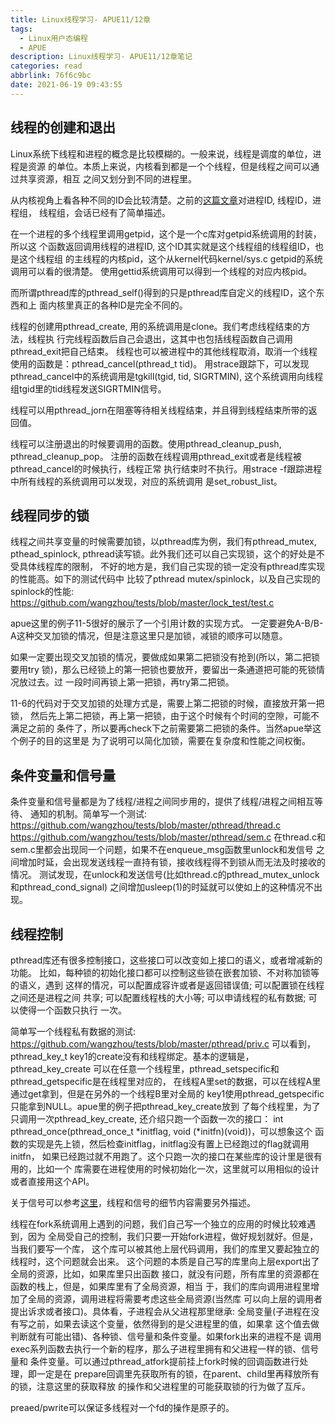 ```yaml
---
title: Linux线程学习- APUE11/12章
tags:
  - Linux用户态编程
  - APUE
description: Linux线程学习- APUE11/12章笔记
categories: read
abbrlink: 76f6c9bc
date: 2021-06-19 09:43:55
---
```


线程的创建和退出
-------------------

 Linux系统下线程和进程的概念是比较模糊的。一般来说，线程是调度的单位，进程是资源
 的单位。本质上来说，内核看到都是一个个线程，但是线程之间可以通过共享资源，相互
 之间又划分到不同的进程里。

 从内核视角上看各种不同的ID会比较清楚。之前的[这篇文章](https://wangzhou.github.io/APUE学习笔记-第九章/)对进程ID, 线程ID，进程组，
 线程组，会话已经有了简单描述。

 在一个进程的多个线程里调用getpid，这个是一个c库对getpid系统调用的封装，所以这
 个函数返回调用线程的进程ID, 这个ID其实就是这个线程组的线程组ID，也是这个线程组
 的主线程的内核pid，这个从kernel代码kernel/sys.c getpid的系统调用可以看的很清楚。
 使用gettid系统调用可以得到一个线程的对应内核pid。

 而所谓pthread库的pthread_self()得到的只是pthread库自定义的线程ID，这个东西和上
 面内核里真正的各种ID是完全不同的。

 线程的创建用pthread_create, 用的系统调用是clone。我们考虑线程结束的方法，线程执
 行完线程函数后自己会退出，这其中也包括线程函数自己调用pthread_exit把自己结束。
 线程也可以被进程中的其他线程取消，取消一个线程使用的函数是：pthread_cancel(pthread_t tid)。
 用strace跟踪下，可以发现pthread_cancel中的系统调用是tgkill(tgid, tid, SIGRTMIN),
 这个系统调用向线程组tgid里的tid线程发送SIGRTMIN信号。

 线程可以用pthread_jorn在阻塞等待相关线程结束，并且得到线程结束所带的返回值。

 线程可以注册退出的时候要调用的函数。使用pthread_cleanup_push, pthread_cleanup_pop。
 注册的函数在线程调用pthread_exit或者是线程被pthread_cancel的时候执行，线程正常
 执行结束时不执行。用strace -f跟踪进程中所有线程的系统调用可以发现，对应的系统调用
 是set_robust_list。

线程同步的锁
---------------

 线程之间共享变量的时候需要加锁，以pthread库为例，我们有pthread_mutex, pthead_spinlock,
 pthread读写锁。此外我们还可以自己实现锁，这个的好处是不受具体线程库的限制，
 不好的地方是，我们自己实现的锁一定没有pthread库实现的性能高。如下的测试代码中
 比较了pthread mutex/spinlock，以及自己实现的spinlock的性能:
 https://github.com/wangzhou/tests/blob/master/lock_test/test.c

 apue这里的例子11-5很好的展示了一个引用计数的实现方式。 
 一定要避免A-B/B-A这种交叉加锁的情况，但是注意这里只是加锁，减锁的顺序可以随意。

 如果一定要出现交叉加锁的情况，要做成如果第二把锁没有抢到(所以，第二把锁要用try
 锁)，那么已经锁上的第一把锁也要放开，要留出一条通道把可能的死锁情况放过去。过
 一段时间再锁上第一把锁，再try第二把锁。

 11-6的代码对于交叉加锁的处理方式是，需要上第二把锁的时候，直接放开第一把锁，
 然后先上第二把锁，再上第一把锁，由于这个时候有个时间的空隙，可能不满足之前的
 条件了，所以要再check下之前需要第二把锁的条件。当然apue举这个例子的目的这里是
 为了说明可以简化加锁，需要在复杂度和性能之间权衡。
 
条件变量和信号量
-------------------

 条件变量和信号量都是为了线程/进程之间同步用的，提供了线程/进程之间相互等待、
 通知的机制。简单写一个测试:
 https://github.com/wangzhou/tests/blob/master/pthread/thread.c
 https://github.com/wangzhou/tests/blob/master/pthread/sem.c
 在thread.c和sem.c里都会出现同一个问题，如果不在enqueue_msg函数里unlock和发信号
 之间增加时延，会出现发送线程一直持有锁，接收线程得不到锁从而无法及时接收的情况。
 测试发现，在unlock和发送信号(比如thread.c的pthread_mutex_unlock和pthread_cond_signal)
 之间增加usleep(1)的时延就可以使如上的这种情况不出现。

线程控制
-----------

 pthread库还有很多控制接口，这些接口可以改变如上接口的语义，或者增减新的功能。
 比如，每种锁的初始化接口都可以控制这些锁在嵌套加锁、不对称加锁等的语义，遇到
 这样的情况，可以配置成容许或者是返回错误值; 可以配置锁在线程之间还是进程之间
 共享; 可以配置线程栈的大小等; 可以申请线程的私有数据; 可以使得一个函数只执行
 一次。

 简单写一个线程私有数据的测试:
 https://github.com/wangzhou/tests/blob/master/pthread/priv.c
 可以看到，pthread_key_t key1的create没有和线程绑定。基本的逻辑是，pthread_key_create
 可以在任意一个线程里，pthread_setspecific和pthread_getspecific是在线程里对应的，
 在线程A里set的数据，可以在线程A里通过get拿到，但是在另外的一个线程B里对全局的
 key1使用pthread_getspecific只能拿到NULL。apue里的例子把pthread_key_create放到
 了每个线程里，为了只调用一次pthread_key_create, 还介绍只跑一个函数一次的接口：
 int pthread_once(pthread_once_t *initflag, void (*initfn)(void))，可以想象这个
 函数的实现是先上锁，然后检查initflag，initflag没有置上已经跑过的flag就调用initfn，
 如果已经跑过就不用跑了。这个只跑一次的接口在某些库的设计里是很有用的，比如一个
 库需要在进程使用的时候初始化一次，这里就可以用相似的设计或者直接用这个API。

 关于信号可以参考[这里](https://wangzhou.github.io/Linux信号笔记/)，线程和信号的细节内容需要另外描述。

 线程在fork系统调用上遇到的问题，我们自己写一个独立的应用的时候比较难遇到，因为
 全局受自己的控制，我们只要一开始fork进程，做好规划就好。但是，当我们要写一个库，
 这个库可以被其他上层代码调用，我们的库里又要起独立的线程时，这个问题就会出来。
 这个问题的本质是自己写的库里向上层export出了全局的资源，比如，如果库里只出函数
 接口，就没有问题，所有库里的资源都在函数的栈上，但是，如果库里有了全局资源，相当
 于，我们的库向调用进程里增加了全局的资源，调用进程将需要考虑这些全局资源(当然库
 可以向上层的调用者提出诉求或者接口)。具体看，子进程会从父进程那里继承:
 全局变量(子进程在没有写之前，如果去读这个变量，依然得到的是父进程里的值，如果拿
 这个值去做判断就有可能出错)、各种锁、信号量和条件变量。如果fork出来的进程不是
 调用exec系列函数去执行一个新的程序，那么子进程里拥有和父进程一样的锁、信号量和
 条件变量。可以通过pthread_atfork提前挂上fork时候的回调函数进行处理，即一定是在
 prepare回调里先获取所有的锁，在parent、child里再释放所有的锁，注意这里的获取释放
 的操作和父进程里的可能获取锁的行为做了互斥。
 
 preaed/pwrite可以保证多线程对一个fd的操作是原子的。
